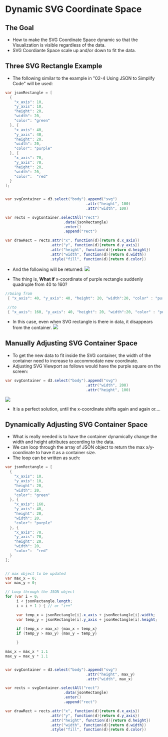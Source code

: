 # Dynamic SVG Coordinate Space


## The Goal
- How to make the SVG Coordinate Space dynamic so that the Visualization is visible regardless of the data.
- SVG Coordiante Space scale up and/or down to fit the data.


## Three SVG Rectangle Example
- The following similar to the example in "02-4 Using JSON to Simplify Code" will be used:
```java
var jsonRectangle = [
  {
    "x_axis": 10,
    "y_axis": 10,
    "height": 20,
    "width": 20,
    "color": "green"
  }, {
    "x_axis": 40,
    "y_axis": 40,
    "height": 20,
    "width": 20,
    "color": "purple"
  }, {
    "x_axis": 70,
    "y_axis": 70,
    "height": 20,
    "width": 20,
    "color":  "red"
  }
];


var svgContainer = d3.select("body").append("svg")
                                    .attr("height", 100)
                                    .attr("width", 100)

var rects = svgContainer.selectAll("rect")
                          .data(jsonRectangle)
                          .enter()
                          .append("rect")

var drawRect = rects.attr("x", function(d){return d.x_axis})
                    .attr("y", function(d){return d.y_axis})
                    .attr("height", function(d){return d.height})
                    .attr("width", function(d){return d.width})
                    .style("fill", function(d){return d.color})
```
- And the following will be returned:
![](https://s3.amazonaws.com/dashingd3js/images/three_svg_rectangles_drawn_with_d3js_628x773.png)


- The thing is, **What if** x-coordinate of purple rectangle suddenly quadruple from 40 to 160?
```java
//Going from
 { "x_axis": 40, "y_axis": 40, "height": 20, "width":20, "color" : "purple" }
 
 //to
 { "x_axis": 160, "y_axis": 40, "height": 20, "width":20, "color" : "purple" }
```
- In this case, even when SVG rectangle is there in data, it disappears from the container.
![](https://s3.amazonaws.com/dashingd3js/images/three_svg_rectangles_drawn_with_d3js_one_disappeared_630x773.png)


## Manually Adjusting SVG Container Space
- To get the new data to fit inside the SVG container, the width of the container need to increase to accommodate new coordinate.
- Adjusting SVG Viewport as follows would have the purple square on the screen:
```java
var svgContainer = d3.select("body").append("svg")
                                    .attr("width", 200)
                                    .attr("height", 100)
```
![](https://s3.amazonaws.com/dashingd3js/images/three_svg_rectangles_drawn_with_d3js_bigger_svg_viewport_630x774.png)
- It is a perfect solution, until the x-coordinate shifts again and again or....


## Dynamically Adjusting SVG Container Space
- What is really needed is to have the container dynamically change the width and height attributes according to the data.
- We can loop through the array of JSON object to return the max x/y-coordinate to have it as a container size.
- The loop can be written as such:
```java
var jsonRectangle = [
  {
    "x_axis": 10,
    "y_axis": 10,
    "height": 20,
    "width": 20,
    "color": "green"
  }, {
    "x_axis": 160,
    "y_axis": 40,
    "height": 20,
    "width": 20,
    "color": "purple"
  }, {
    "x_axis": 70,
    "y_axis": 70,
    "height": 20,
    "width": 20,
    "color":  "red"
  }
];


// max object to be updated
var max_x = 0;
var max_y = 0;

// Loop through the JSON object
for (var i = 0;
     i < jsonRectangle.length;
     i = i + 1 ) { // or "i++"

     var temp_x = jsonRectangle[i].x_axis + jsonRectangle[i].width;
     var temp_y = jsonRectangle[i].y_axis + jsonRectangle[i].height;
     
     if (temp_x > max_x) {max_x = temp_x}
     if (temp_y > max_y) {max_y = temp_y}

     }

max_x = max_x * 1.1
max_y = max_y * 1.1


var svgContainer = d3.select("body").append("svg")
                                    .attr("height", max_y)
                                    .attr("width", max_x)

var rects = svgContainer.selectAll("rect")
                          .data(jsonRectangle)
                          .enter()
                          .append("rect")

var drawRect = rects.attr("x", function(d){return d.x_axis})
                    .attr("y", function(d){return d.y_axis})
                    .attr("height", function(d){return d.height})
                    .attr("width", function(d){return d.width})
                    .style("fill", function(d){return d.color})
```